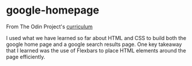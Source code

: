# google-homepage

From The Odin Project's [curriculum](http://www.theodinproject.com/courses/web-development-101/lessons/html-css)

I used what we have learned so far about HTML and CSS to build both the google home page and a google search results page.
One key takeaway that I learned was the use of Flexbars to place HTML elements around the page efficiently.

